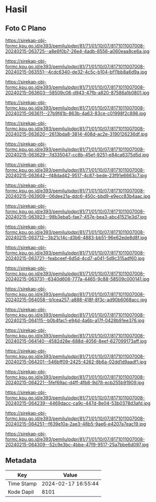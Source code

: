# Hasil

## Foto C Plano

https://sirekap-obj-formc.kpu.go.id/e393/pemilu/pdpr/81/71/01/10/07/8171011007008-20240215-063725--a8e6f0b7-26e4-4adb-8556-a060eaa8ce6a.jpg

https://sirekap-obj-formc.kpu.go.id/e393/pemilu/pdpr/81/71/01/10/07/8171011007008-20240215-063551--4cdc6340-de32-4c5c-b104-bf11bb8a6d9a.jpg

https://sirekap-obj-formc.kpu.go.id/e393/pemilu/pdpr/81/71/01/10/07/8171011007008-20240215-063603--58509c08-d943-47fb-a820-87586a1b0801.jpg

https://sirekap-obj-formc.kpu.go.id/e393/pemilu/pdpr/81/71/01/10/07/8171011007008-20240215-063611--27b9f41b-863b-4a63-83ce-c01998f2c898.jpg

https://sirekap-obj-formc.kpu.go.id/e393/pemilu/pdpr/81/71/01/10/07/8171011007008-20240215-063620--2613bda8-3814-408d-ac2e-3190126236df.jpg

https://sirekap-obj-formc.kpu.go.id/e393/pemilu/pdpr/81/71/01/10/07/8171011007008-20240215-063629--7d335047-cc8b-45ef-9251-e84ca6375d5d.jpg

https://sirekap-obj-formc.kpu.go.id/e393/pemilu/pdpr/81/71/01/10/07/8171011007008-20240215-063642--f48dad42-9517-4c87-bede-23f91e6663c7.jpg

https://sirekap-obj-formc.kpu.go.id/e393/pemilu/pdpr/81/71/01/10/07/8171011007008-20240215-063909--06dee21a-ddc6-450c-bbd9-e9ecc83b4aac.jpg

https://sirekap-obj-formc.kpu.go.id/e393/pemilu/pdpr/81/71/01/10/07/8171011007008-20240215-063923--98b3eba5-fae7-457e-bea3-abc41521e3d7.jpg

https://sirekap-obj-formc.kpu.go.id/e393/pemilu/pdpr/81/71/01/10/07/8171011007008-20240215-063712--3b21c14c-d3b6-4883-bb51-96e62ede8d8f.jpg

https://sirekap-obj-formc.kpu.go.id/e393/pemilu/pdpr/81/71/01/10/07/8171011007008-20240215-063721--feabceef-6d5d-4cd7-a041-5d9c315adf60.jpg

https://sirekap-obj-formc.kpu.go.id/e393/pemilu/pdpr/81/71/01/10/07/8171011007008-20240215-063731--6340d608-777a-4465-9c88-58509c000141.jpg

https://sirekap-obj-formc.kpu.go.id/e393/pemilu/pdpr/81/71/01/10/07/8171011007008-20240215-064058--b1cea257-a888-418f-8f3c-ad90b6068acc.jpg

https://sirekap-obj-formc.kpu.go.id/e393/pemilu/pdpr/81/71/01/10/07/8171011007008-20240215-064115--b0b4fac1-e94d-4a6b-a17f-0428b91ee376.jpg

https://sirekap-obj-formc.kpu.go.id/e393/pemilu/pdpr/81/71/01/10/07/8171011007008-20240215-064140--4582d28e-688d-4056-8eef-627099173aff.jpg

https://sirekap-obj-formc.kpu.go.id/e393/pemilu/pdpr/81/71/01/10/07/8171011007008-20240215-064201--546bff09-2425-4262-8b6a-02dd1d9aadf1.jpg

https://sirekap-obj-formc.kpu.go.id/e393/pemilu/pdpr/81/71/01/10/07/8171011007008-20240215-064221--5fef69ac-d4ff-4fb8-9d78-ecb255b91909.jpg

https://sirekap-obj-formc.kpu.go.id/e393/pemilu/pdpr/81/71/01/10/07/8171011007008-20240215-064239--4469dacc-ca9c-447d-8e04-53b0378d3afd.jpg

https://sirekap-obj-formc.kpu.go.id/e393/pemilu/pdpr/81/71/01/10/07/8171011007008-20240215-064251--f639e10a-2ae3-48b5-9ae6-e4207a7eac19.jpg

https://sirekap-obj-formc.kpu.go.id/e393/pemilu/pdpr/81/71/01/10/07/8171011007008-20240215-064309--52c9e3bc-4bbe-47f9-9517-25a7bbe6d097.jpg


## Metadata

| Key        | Value               |
| ---------- | ------------------- |
| Time Stamp | 2024-02-17 16:55:44 |
| Kode Dapil | 8101                |



